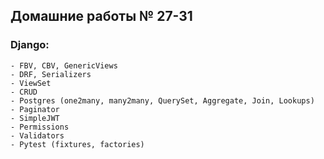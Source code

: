 ## Домашние работы № 27-31
### Django:
    - FBV, CBV, GenericViews
    - DRF, Serializers
    - ViewSet
    - CRUD
    - Postgres (one2many, many2many, QuerySet, Aggregate, Join, Lookups)
    - Paginator
    - SimpleJWT
    - Permissions
    - Validators
    - Pytest (fixtures, factories)